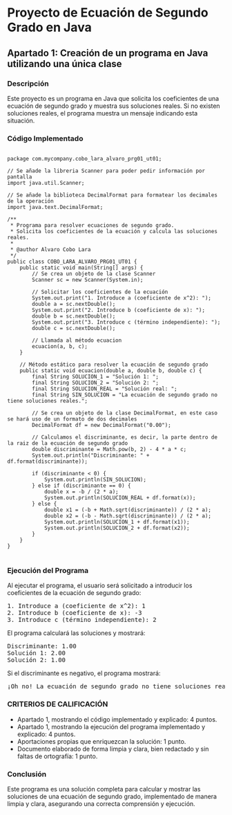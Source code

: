 # Proyecto de Ecuación de Segundo Grado en Java

<h2>Apartado 1: Creación de un programa en Java utilizando una única clase</h2>

<h3>Descripción</h3>
<p>
  Este proyecto es un programa en Java que solicita los coeficientes de una 
  ecuación de segundo grado y muestra sus soluciones reales. Si no existen 
  soluciones reales, el programa muestra un mensaje indicando esta situación.
</p>

<h3>Código Implementado</h3>

<pre>
<code>
package com.mycompany.cobo_lara_alvaro_prg01_ut01;

// Se añade la libreria Scanner para poder pedir información por pantalla
import java.util.Scanner;

// Se añade la biblioteca DecimalFormat para formatear los decimales de la operación
import java.text.DecimalFormat;

/**
 * Programa para resolver ecuaciones de segundo grado.
 * Solicita los coeficientes de la ecuación y calcula las soluciones reales.
 *
 * @author Alvaro Cobo Lara
 */
public class COBO_LARA_ALVARO_PRG01_UT01 {
    public static void main(String[] args) {
        // Se crea un objeto de la clase Scanner
        Scanner sc = new Scanner(System.in);
        
        // Solicitar los coeficientes de la ecuación
        System.out.print("1. Introduce a (coeficiente de x^2): ");
        double a = sc.nextDouble();
        System.out.print("2. Introduce b (coeficiente de x): ");
        double b = sc.nextDouble();
        System.out.print("3. Introduce c (término independiente): ");
        double c = sc.nextDouble();
        
        // Llamada al método ecuacion
        ecuacion(a, b, c);
    }
    
    // Método estático para resolver la ecuación de segundo grado
    public static void ecuacion(double a, double b, double c) {
        final String SOLUCION_1 = "Solución 1: ";
        final String SOLUCION_2 = "Solución 2: ";
        final String SOLUCION_REAL = "Solución real: ";
        final String SIN_SOLUCION = "La ecuación de segundo grado no tiene soluciones reales.";
        
        // Se crea un objeto de la clase DecimalFormat, en este caso se hará uso de un formato de dos decimales
        DecimalFormat df = new DecimalFormat("0.00");
        
        // Calculamos el discriminante, es decir, la parte dentro de la raiz de la ecuación de segundo grado
        double discriminante = Math.pow(b, 2) - 4 * a * c;
        System.out.println("Discriminante: " + df.format(discriminante));
        
        if (discriminante < 0) {
            System.out.println(SIN_SOLUCION);
        } else if (discriminante == 0) {
            double x = -b / (2 * a);
            System.out.println(SOLUCION_REAL + df.format(x));
        } else {
            double x1 = (-b + Math.sqrt(discriminante)) / (2 * a);
            double x2 = (-b - Math.sqrt(discriminante)) / (2 * a);
            System.out.println(SOLUCION_1 + df.format(x1));
            System.out.println(SOLUCION_2 + df.format(x2));
        }
    }
}
</code>
</pre>

<h3>Ejecución del Programa</h3>
<p>
  Al ejecutar el programa, el usuario será solicitado a introducir los coeficientes 
  de la ecuación de segundo grado:
</p>
<pre>
1. Introduce a (coeficiente de x^2): 1
2. Introduce b (coeficiente de x): -3
3. Introduce c (término independiente): 2
</pre>
<p>
  El programa calculará las soluciones y mostrará:
</p>
<pre>
Discriminante: 1.00
Solución 1: 2.00
Solución 2: 1.00
</pre>
<p>
  Si el discriminante es negativo, el programa mostrará:
</p>
<pre>
¡Oh no! La ecuación de segundo grado no tiene soluciones reales :(
</pre>

<h3>CRITERIOS DE CALIFICACIÓN</h3>
<ul>
  <li>Apartado 1, mostrando el código implementado y explicado: 4 puntos.</li>
  <li>Apartado 1, mostrando la ejecución del programa implementado y explicado: 4 puntos.</li>
  <li>Aportaciones propias que enriquezcan la solución: 1 punto.</li>
  <li>Documento elaborado de forma limpia y clara, bien redactado y sin faltas de ortografía: 1 punto.</li>
</ul>

<h3>Conclusión</h3>
<p>
  Este programa es una solución completa para calcular y mostrar las soluciones de 
  una ecuación de segundo grado, implementado de manera limpia y clara, asegurando 
  una correcta comprensión y ejecución.
</p>
